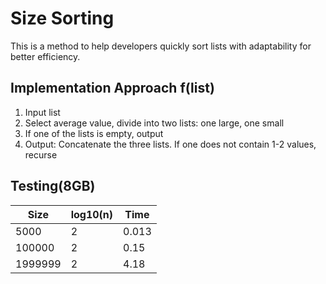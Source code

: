 # Size Sorting

This is a method to help developers quickly sort lists with adaptability for better efficiency.

## Implementation Approach f(list)
1. Input list
2. Select average value, divide into two lists: one large, one small
3. If one of the lists is empty, output
4. Output: Concatenate the three lists. If one does not contain 1-2 values, recurse

## Testing(8GB)
| Size   | log10(n) | Time |
|--------|----------|------|
| 5000   | 2        | 0.013|
| 100000 | 2        | 0.15 |
| 1999999| 2        | 4.18 |
